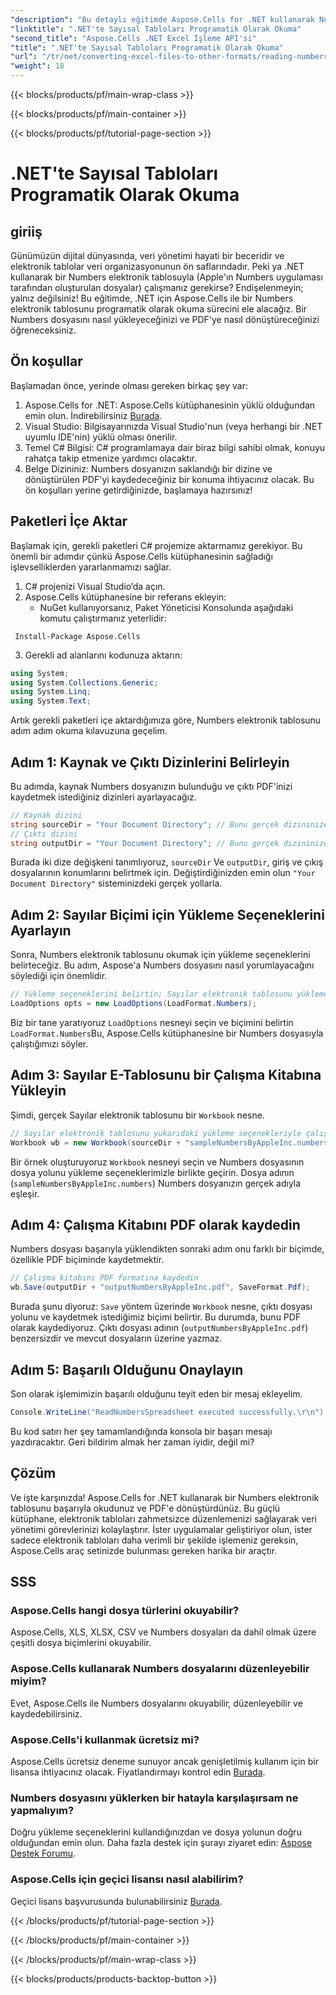 ```yaml
---
"description": "Bu detaylı eğitimde Aspose.Cells for .NET kullanarak Numbers elektronik tablolarını nasıl okuyacağınızı ve bunları PDF'ye nasıl dönüştüreceğinizi öğrenin."
"linktitle": ".NET'te Sayısal Tabloları Programatik Olarak Okuma"
"second_title": "Aspose.Cells .NET Excel İşleme API'si"
"title": ".NET'te Sayısal Tabloları Programatik Olarak Okuma"
"url": "/tr/net/converting-excel-files-to-other-formats/reading-numbers-spreadsheet/"
"weight": 18
---
```


{{< blocks/products/pf/main-wrap-class >}}

{{< blocks/products/pf/main-container >}}

{{< blocks/products/pf/tutorial-page-section >}}

# .NET'te Sayısal Tabloları Programatik Olarak Okuma

## giriiş
Günümüzün dijital dünyasında, veri yönetimi hayati bir beceridir ve elektronik tablolar veri organizasyonunun ön saflarındadır. Peki ya .NET kullanarak bir Numbers elektronik tablosuyla (Apple'ın Numbers uygulaması tarafından oluşturulan dosyalar) çalışmanız gerekirse? Endişelenmeyin; yalnız değilsiniz! Bu eğitimde, .NET için Aspose.Cells ile bir Numbers elektronik tablosunu programatik olarak okuma sürecini ele alacağız. Bir Numbers dosyasını nasıl yükleyeceğinizi ve PDF'ye nasıl dönüştüreceğinizi öğreneceksiniz.
## Ön koşullar
Başlamadan önce, yerinde olması gereken birkaç şey var:
1. Aspose.Cells for .NET: Aspose.Cells kütüphanesinin yüklü olduğundan emin olun. İndirebilirsiniz [Burada](https://releases.aspose.com/cells/net/).
2. Visual Studio: Bilgisayarınızda Visual Studio'nun (veya herhangi bir .NET uyumlu IDE'nin) yüklü olması önerilir.
3. Temel C# Bilgisi: C# programlamaya dair biraz bilgi sahibi olmak, konuyu rahatça takip etmenize yardımcı olacaktır.
4. Belge Dizininiz: Numbers dosyanızın saklandığı bir dizine ve dönüştürülen PDF'yi kaydedeceğiniz bir konuma ihtiyacınız olacak.
Bu ön koşulları yerine getirdiğinizde, başlamaya hazırsınız!
## Paketleri İçe Aktar
Başlamak için, gerekli paketleri C# projemize aktarmamız gerekiyor. Bu önemli bir adımdır çünkü Aspose.Cells kütüphanesinin sağladığı işlevselliklerden yararlanmamızı sağlar.
1. C# projenizi Visual Studio’da açın.
2. Aspose.Cells kütüphanesine bir referans ekleyin:
   - NuGet kullanıyorsanız, Paket Yöneticisi Konsolunda aşağıdaki komutu çalıştırmanız yeterlidir:
```
 Install-Package Aspose.Cells
 ```
3. Gerekli ad alanlarını kodunuza aktarın:
```csharp
using System;
using System.Collections.Generic;
using System.Linq;
using System.Text;
```
Artık gerekli paketleri içe aktardığımıza göre, Numbers elektronik tablosunu adım adım okuma kılavuzuna geçelim.
## Adım 1: Kaynak ve Çıktı Dizinlerini Belirleyin
Bu adımda, kaynak Numbers dosyanızın bulunduğu ve çıktı PDF'inizi kaydetmek istediğiniz dizinleri ayarlayacağız.
```csharp
// Kaynak dizini
string sourceDir = "Your Document Directory"; // Bunu gerçek dizininize güncelleyin
// Çıktı dizini
string outputDir = "Your Document Directory"; // Bunu gerçek dizininize güncelleyin
```
Burada iki dize değişkeni tanımlıyoruz, `sourceDir` Ve `outputDir`, giriş ve çıkış dosyalarının konumlarını belirtmek için. Değiştirdiğinizden emin olun `"Your Document Directory"` sisteminizdeki gerçek yollarla.
## Adım 2: Sayılar Biçimi için Yükleme Seçeneklerini Ayarlayın
Sonra, Numbers elektronik tablosunu okumak için yükleme seçeneklerini belirteceğiz. Bu adım, Aspose'a Numbers dosyasını nasıl yorumlayacağını söylediği için önemlidir.
```csharp
// Yükleme seçeneklerini belirtin; Sayılar elektronik tablosunu yüklemek istiyoruz
LoadOptions opts = new LoadOptions(LoadFormat.Numbers);
```
Biz bir tane yaratıyoruz `LoadOptions` nesneyi seçin ve biçimini belirtin `LoadFormat.Numbers`Bu, Aspose.Cells kütüphanesine bir Numbers dosyasıyla çalıştığımızı söyler. 
## Adım 3: Sayılar E-Tablosunu bir Çalışma Kitabına Yükleyin
Şimdi, gerçek Sayılar elektronik tablosunu bir `Workbook` nesne.
```csharp
// Sayılar elektronik tablosunu yukarıdaki yükleme seçenekleriyle çalışma kitabına yükleyin
Workbook wb = new Workbook(sourceDir + "sampleNumbersByAppleInc.numbers", opts);
```
Bir örnek oluşturuyoruz `Workbook` nesneyi seçin ve Numbers dosyasının dosya yolunu yükleme seçeneklerimizle birlikte geçirin. Dosya adının (`sampleNumbersByAppleInc.numbers`) Numbers dosyanızın gerçek adıyla eşleşir.
## Adım 4: Çalışma Kitabını PDF olarak kaydedin
Numbers dosyası başarıyla yüklendikten sonraki adım onu farklı bir biçimde, özellikle PDF biçiminde kaydetmektir.
```csharp
// Çalışma kitabını PDF formatına kaydedin
wb.Save(outputDir + "outputNumbersByAppleInc.pdf", SaveFormat.Pdf);
```
Burada şunu diyoruz: `Save` yöntem üzerinde `Workbook` nesne, çıktı dosyası yolunu ve kaydetmek istediğimiz biçimi belirtir. Bu durumda, bunu PDF olarak kaydediyoruz. Çıktı dosyası adının (`outputNumbersByAppleInc.pdf`) benzersizdir ve mevcut dosyaların üzerine yazmaz.
## Adım 5: Başarılı Olduğunu Onaylayın
Son olarak işlemimizin başarılı olduğunu teyit eden bir mesaj ekleyelim.
```csharp
Console.WriteLine("ReadNumbersSpreadsheet executed successfully.\r\n");
```
Bu kod satırı her şey tamamlandığında konsola bir başarı mesajı yazdıracaktır. Geri bildirim almak her zaman iyidir, değil mi?
## Çözüm
Ve işte karşınızda! Aspose.Cells for .NET kullanarak bir Numbers elektronik tablosunu başarıyla okudunuz ve PDF'e dönüştürdünüz. Bu güçlü kütüphane, elektronik tabloları zahmetsizce düzenlemenizi sağlayarak veri yönetimi görevlerinizi kolaylaştırır. İster uygulamalar geliştiriyor olun, ister sadece elektronik tabloları daha verimli bir şekilde işlemeniz gereksin, Aspose.Cells araç setinizde bulunması gereken harika bir araçtır.
## SSS
### Aspose.Cells hangi dosya türlerini okuyabilir?  
Aspose.Cells, XLS, XLSX, CSV ve Numbers dosyaları da dahil olmak üzere çeşitli dosya biçimlerini okuyabilir. 
### Aspose.Cells kullanarak Numbers dosyalarını düzenleyebilir miyim?  
Evet, Aspose.Cells ile Numbers dosyalarını okuyabilir, düzenleyebilir ve kaydedebilirsiniz.
### Aspose.Cells'i kullanmak ücretsiz mi?  
Aspose.Cells ücretsiz deneme sunuyor ancak genişletilmiş kullanım için bir lisansa ihtiyacınız olacak. Fiyatlandırmayı kontrol edin [Burada](https://purchase.aspose.com/buy).
### Numbers dosyasını yüklerken bir hatayla karşılaşırsam ne yapmalıyım?  
Doğru yükleme seçeneklerini kullandığınızdan ve dosya yolunun doğru olduğundan emin olun. Daha fazla destek için şurayı ziyaret edin: [Aspose Destek Forumu](https://forum.aspose.com/c/cells/9).
### Aspose.Cells için geçici lisansı nasıl alabilirim?  
Geçici lisans başvurusunda bulunabilirsiniz [Burada](https://purchase.aspose.com/temporary-license/).

{{< /blocks/products/pf/tutorial-page-section >}}

{{< /blocks/products/pf/main-container >}}

{{< /blocks/products/pf/main-wrap-class >}}

{{< blocks/products/products-backtop-button >}}